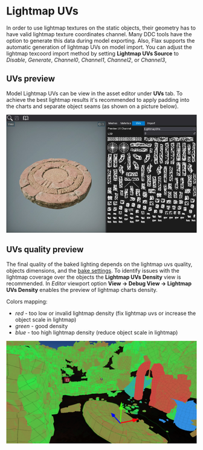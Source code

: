 # Lightmap UVs

In order to use lightmap textures on the static objects, their geometry has to have valid lightmap texture coordinates channel. Many DDC tools have the option to generate this data during model exporting. Also, Flax supports the automatic generation of lightmap UVs on model import. You can adjust the lightmap texcoord import method by setting **Lightmap UVs Source** to *Disable*, *Generate*, *Channel0*, *Channel1*, *Channel2*, or *Channel3*,

## UVs preview

Model Lightmap UVs can be view in the asset editor under **UVs** tab. To achieve the best lightmap results it's recommended to apply padding into the charts and separate object seams (as shown on a picture below).

![Model Lightmap UVs](media/lightmap-uvs.jpg)

## UVs quality preview

The final quality of the baked lighting depends on the lightmap uvs quality, objects dimensions, and the [bake settings](settings.md). To identify issues with the lightmap coverage over the objects the **Lightmap UVs Density** view is recommended. In *Editor* viewport option **View -> Debug View -> Lightmap UVs Density** enables the preview of lightmap charts density.

Colors mapping:
* *red* - too low or invalid lightmap density (fix lightmap uvs or increase the object scale in lightmap)
* *green* - good density
* *blue* - too high lightmap density (reduce object scale in lightmap)

![Lightmap UVs Density](media/lightmap-uvs-density.png)
